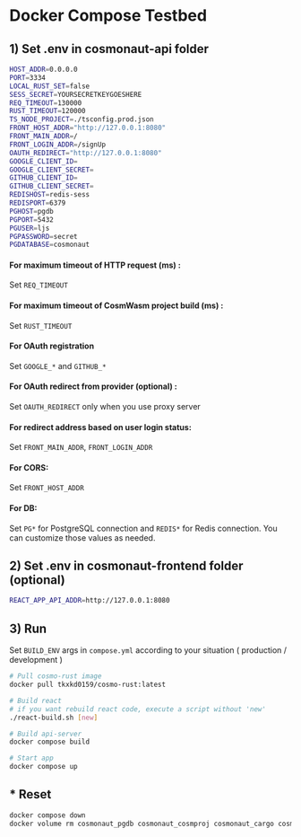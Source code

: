 # Docker Compose Testbed

## 1) Set .env in cosmonaut-api folder

```sh
HOST_ADDR=0.0.0.0
PORT=3334
LOCAL_RUST_SET=false
SESS_SECRET=YOURSECRETKEYGOESHERE
REQ_TIMEOUT=130000
RUST_TIMEOUT=120000
TS_NODE_PROJECT=./tsconfig.prod.json
FRONT_HOST_ADDR="http://127.0.0.1:8080"
FRONT_MAIN_ADDR=/
FRONT_LOGIN_ADDR=/signUp
OAUTH_REDIRECT="http://127.0.0.1:8080"
GOOGLE_CLIENT_ID=
GOOGLE_CLIENT_SECRET=
GITHUB_CLIENT_ID=
GITHUB_CLIENT_SECRET=
REDISHOST=redis-sess
REDISPORT=6379
PGHOST=pgdb
PGPORT=5432
PGUSER=ljs
PGPASSWORD=secret
PGDATABASE=cosmonaut
```

#### For maximum timeout of HTTP request (ms) :

Set `REQ_TIMEOUT`

#### For maximum timeout of CosmWasm project build (ms) :

Set `RUST_TIMEOUT`

#### For OAuth registration

Set `GOOGLE_*` and `GITHUB_*`

#### For OAuth redirect from provider (optional) :

Set `OAUTH_REDIRECT` only when you use proxy server

#### For redirect address based on user login status:

Set `FRONT_MAIN_ADDR`, `FRONT_LOGIN_ADDR`

#### For CORS:

Set `FRONT_HOST_ADDR`

#### For DB:

Set `PG*` for PostgreSQL connection and `REDIS*` for Redis connection. You can customize those values as needed.

## 2) Set .env in cosmonaut-frontend folder (optional)

```sh
REACT_APP_API_ADDR=http://127.0.0.1:8080
```

## 3) Run

Set `BUILD_ENV` args in `compose.yml` according to your situation ( production / development )

```sh
# Pull cosmo-rust image
docker pull tkxkd0159/cosmo-rust:latest

# Build react
# if you want rebuild react code, execute a script without 'new'
./react-build.sh [new]

# Build api-server
docker compose build

# Start app
docker compose up
```

## \* Reset

```sh
docker compose down
docker volume rm cosmonaut_pgdb cosmonaut_cosmproj cosmonaut_cargo cosmonaut_cosmbase
```
